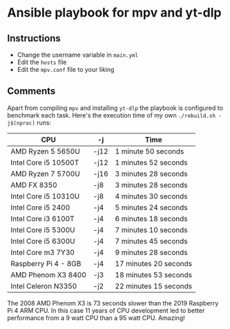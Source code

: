 # Ansible playbook for mpv and yt-dlp

## Instructions
* Change the username variable in `main.yml`
* Edit the `hosts` file
* Edit the `mpv.conf` file to your liking

## Comments
Apart from compiling `mpv` and installing `yt-dlp` the playbook is configured to benchmark 
each task.  Here's the execution time of my own `./rebuild.sh -j$(nproc)` runs:

| CPU | -j | Time |
|---|---|---|
| AMD Ryzen 5 5650U | -j12 | 1 minute 50 seconds |
| Intel Core i5 10500T | -j12 | 1 minutes 52 seconds |
| AMD Ryzen 7 5700U | -j16 | 3 minutes 28 seconds |
| AMD FX 8350 | -j8 | 3 minutes 28 seconds |
| Intel Core i5 10310U | -j8 | 4 minutes 30 seconds |
| Intel Core i5 2400 | -j4 | 5 minutes 24 seconds |
| Intel Core i3 6100T | -j4 | 6 minutes 18 seconds |
| Intel Core i5 5300U | -j4 | 7 minutes 10 seconds |
| Intel Core i5 6300U | -j4 | 7 minutes 45 seconds |
| Intel Core m3 7Y30 | -j4 | 9 minutes 28 seconds |
| Raspberry Pi 4 - 8GB | -j4 | 17 minutes 20 seconds |
| AMD Phenom X3 8400 | -j3 | 18 minutes 53 seconds |
| Intel Celeron N3350 | -j2 | 22 minutes 15 seconds |

The 2008 AMD Phenom X3 is 73 seconds slower than the 2019 Raspberry Pi 4 ARM CPU. In this case 
11 years of CPU development led to better performance from a 9 watt CPU than a 95 watt CPU. Amazing!
